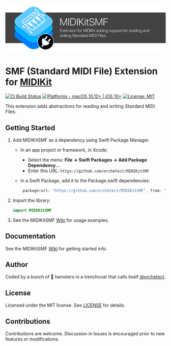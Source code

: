 ![MIDIKitSMF](Images/midikitsmf-banner.png)

# SMF (Standard MIDI File) Extension for [MIDIKit](https://github.com/orchetect/MIDIKit)

[![CI Build Status](https://github.com/orchetect/MIDIKitSMF/actions/workflows/build.yml/badge.svg)](https://github.com/orchetect/MIDIKitSMF/actions/workflows/build.yml) [![Platforms - macOS 10.12+ | iOS 10+](https://img.shields.io/badge/platforms-macOS%2010.12%2B%20|%20iOS%2010%2B-lightgrey.svg?style=flat)](https://developer.apple.com/swift) [![License: MIT](http://img.shields.io/badge/license-MIT-lightgrey.svg?style=flat)](https://github.com/orchetect/MIDIKitSMF/blob/main/LICENSE)

This extension adds abstractions for reading and writing Standard MIDI Files.

## Getting Started

1. Add MIDIKitSMF as a dependency using Swift Package Manager.

   - In an app project or framework, in Xcode:

     - Select the menu: **File → Swift Packages → Add Package Dependency...**
     - Enter this URL: `https://github.com/orchetect/MIDIKitSMF`

   - In a Swift Package, add it to the Package.swift dependencies:

     ```swift
     .package(url: "https://github.com/orchetect/MIDIKitSMF", from: "0.0.1")
     ```

1. Import the library:

   ```swift
   import MIDIKitSMF
   ```

3. See the MIDIKitSMF [Wiki](https://github.com/orchetect/MIDIKitSMF/wiki/) for usage examples.

## Documentation

See the MIDIKitSMF [Wiki](https://github.com/orchetect/MIDIKitSMF/wiki/) for getting started info.

## Author

Coded by a bunch of 🐹 hamsters in a trenchcoat that calls itself [@orchetect](https://github.com/orchetect).

## License

Licensed under the MIT license. See [LICENSE](https://github.com/orchetect/MIDIKitSMF/blob/master/LICENSE) for details.

## Contributions

Contributions are welcome. Discussion in Issues is encouraged prior to new features or modifications.
